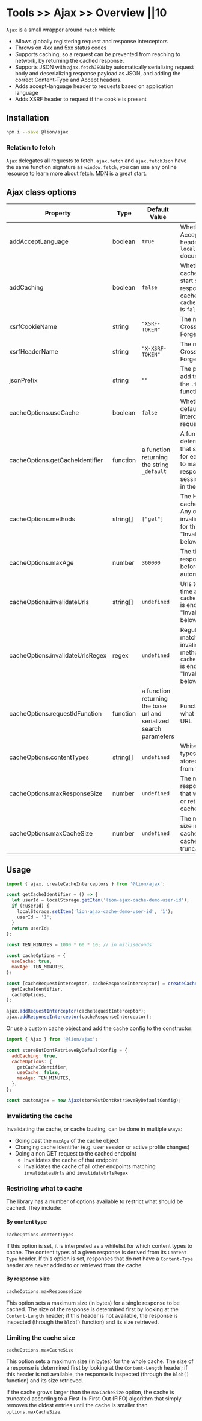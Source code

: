 # Tools >> Ajax >> Overview ||10

`Ajax` is a small wrapper around `fetch` which:

- Allows globally registering request and response interceptors
- Throws on 4xx and 5xx status codes
- Supports caching, so a request can be prevented from reaching to network, by returning the cached response.
- Supports JSON with `ajax.fetchJSON` by automatically serializing request body and deserializing response payload as JSON, and adding the correct Content-Type and Accept headers.
- Adds accept-language header to requests based on application language
- Adds XSRF header to request if the cookie is present

## Installation

```bash
npm i --save @lion/ajax
```

### Relation to fetch

`Ajax` delegates all requests to fetch. `ajax.fetch` and `ajax.fetchJson` have the same function signature as `window.fetch`, you can use any online resource to learn more about fetch. [MDN](http://developer.mozilla.org/en-US/docs/Web/API/Fetch_API/Using_Fetch) is a great start.

## Ajax class options

| Property                         | Type     | Default Value                                                      | Description                                                                                                                                     |
| -------------------------------- | -------- | ------------------------------------------------------------------ | ----------------------------------------------------------------------------------------------------------------------------------------------- |
| addAcceptLanguage                | boolean  | `true`                                                             | Whether to add the Accept-Language header from the `data-localize-lang` document property                                                       |
| addCaching                       | boolean  | `false`                                                            | Whether to add the cache interceptor and start storing responses in the cache, even if `cacheOptions.useCache` is `false`                       |
| xsrfCookieName                   | string   | `"XSRF-TOKEN"`                                                     | The name for the Cross Site Request Forgery cookie                                                                                              |
| xsrfHeaderName                   | string   | `"X-XSRF-TOKEN"`                                                   | The name for the Cross Site Request Forgery header                                                                                              |
| jsonPrefix                       | string   | `""`                                                               | The prefix to add to add to responses for the `.fetchJson` functions                                                                            |
| cacheOptions.useCache            | boolean  | `false`                                                            | Whether to use the default cache interceptors to cache requests                                                                                 |
| cacheOptions.getCacheIdentifier  | function | a function returning the string `_default`                         | A function to determine the cache that should be used for each request; used to make sure responses for one session are not used in the next    |
| cacheOptions.methods             | string[] | `["get"]`                                                          | The HTTP methods to cache reponses for. Any other method will invalidate the cache for this request, see "Invalidating cache", below            |
| cacheOptions.maxAge              | number   | `360000`                                                           | The time to keep a response in the cache before invalidating it automatically                                                                   |
| cacheOptions.invalidateUrls      | string[] | `undefined`                                                        | Urls to invalidate each time a method not in `cacheOptions.methods` is encountered, see "Invalidating cache", below                             |
| cacheOptions.invalidateUrlsRegex | regex    | `undefined`                                                        | Regular expression matching urls to invalidate each time a method not in `cacheOptions.methods` is encountered, see "Invalidating cache", below |
| cacheOptions.requestIdFunction   | function | a function returning the base url and serialized search parameters | Function to determine what defines a unique URL                                                                                                 |
| cacheOptions.contentTypes        | string[] | `undefined`                                                        | Whitelist of content types that will be stored to or retrieved from the cache                                                                   |
| cacheOptions.maxResponseSize     | number   | `undefined`                                                        | The maximum response size in bytes that will be stored to or retrieved from the cache                                                           |
| cacheOptions.maxCacheSize        | number   | `undefined`                                                        | The maxiumum total size in bytes of the cache; when the cache gets larger it is truncated                                                       |

## Usage

```js script
import { ajax, createCacheInterceptors } from '@lion/ajax';

const getCacheIdentifier = () => {
  let userId = localStorage.getItem('lion-ajax-cache-demo-user-id');
  if (!userId) {
    localStorage.setItem('lion-ajax-cache-demo-user-id', '1');
    userId = '1';
  }
  return userId;
};

const TEN_MINUTES = 1000 * 60 * 10; // in milliseconds

const cacheOptions = {
  useCache: true,
  maxAge: TEN_MINUTES,
};

const [cacheRequestInterceptor, cacheResponseInterceptor] = createCacheInterceptors(
  getCacheIdentifier,
  cacheOptions,
);

ajax.addRequestInterceptor(cacheRequestInterceptor);
ajax.addResponseInterceptor(cacheResponseInterceptor);
```

Or use a custom cache object and add the cache config to the constructor:

```js
import { Ajax } from '@lion/ajax';

const storeButDontRetrieveByDefaultConfig = {
  addCaching: true,
  cacheOptions: {
    getCacheIdentifier,
    useCache: false,
    maxAge: TEN_MINUTES,
  },
};

const customAjax = new Ajax(storeButDontRetrieveByDefaultConfig);
```

### Invalidating the cache

Invalidating the cache, or cache busting, can be done in multiple ways:

- Going past the `maxAge` of the cache object
- Changing cache identifier (e.g. user session or active profile changes)
- Doing a non GET request to the cached endpoint
  - Invalidates the cache of that endpoint
  - Invalidates the cache of all other endpoints matching `invalidatesUrls` and `invalidateUrlsRegex`

### Restricting what to cache

The library has a number of options available to restrict what should be cached. They include:

#### By content type

`cacheOptions.contentTypes`

If this option is set, it is interpreted as a whitelist for which content types to cache. The content types of a given
response is derived from its `Content-Type` header. If this option is set, responses that do not have a `Content-Type`
header are never added to or retrieved from the cache.

#### By response size

`cacheOptions.maxResponseSize`

This option sets a maximum size (in bytes) for a single response to be cached. The size of the response is determined first by looking
at the `Content-Length` header; if this header is not available, the response is inspected (through the `blob()` function)
and its size retrieved.

### Limiting the cache size

`cacheOptions.maxCacheSize`

This option sets a maximum size (in bytes) for the whole cache. The size of a response is determined first by looking
at the `Content-Length` header; if this header is not available, the response is inspected (through the `blob()` function)
and its size retrieved.

If the cache grows larger than the `maxCacheSize` option, the cache is truncated according to a First-In-First-Out
(FIFO) algorithm that simply removes the oldest entries until the cache is smaller than `options.maxCacheSize`.
